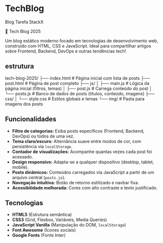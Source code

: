 # TechBlog
Blog Tarefa StackX

🚀 Tech Blog 2025

Um blog estático moderno focado em tecnologias de desenvolvimento web, construído com HTML, CSS e JavaScript. Ideal para compartilhar artigos sobre Frontend, Backend, DevOps e outras tendências tech!

## estrutura

tech-blog-2025/
├── index.html          # Página inicial com lista de posts
├── post.html           # Página de post completo
├── js/
│   ├── main.js         # Lógica da página inicial (filtros, temas)
│   ├── post.js         # Carrega conteúdo do post
│   └── posts.js        # Banco de dados de posts (títulos, conteúdo, imagens)
├── css/
│   └── style.css       # Estilos globais e temas
└── img/                # Pasta para imagens dos posts

## Funcionalidades

- **Filtro de categorias:** Exiba posts específicos (Frontend, Backend, DevOps) ou todos de uma vez.
- **Tema claro/escuro:** Alternância suave entre modos de cor, com persistência via `localStorage`.
- **Contador de visualizações:** Acompanhe quantas vezes cada post foi acessado.
- **Design responsivo:** Adapta-se a qualquer dispositivo (desktop, tablet, mobile).
- **Posts dinâmicos:** Conteúdos carregados via JavaScript a partir de um arquivo central (`posts.js`).
- **Navegação intuitiva:** Botão de retorno estilizado e navbar fixa.
- **Acessibilidade melhorada:** Cores com alto contraste e texto justificado.

## Tecnologias

- **HTML5** (Estrutura semântica)
- **CSS3** (Grid, Flexbox, Variáveis, Media Queries)
- **JavaScript Vanilla** (Manipulação do DOM, `localStorage`)
- **Font Awesome** (Ícones sociais)
- **Google Fonts** (Fonte Inter)
